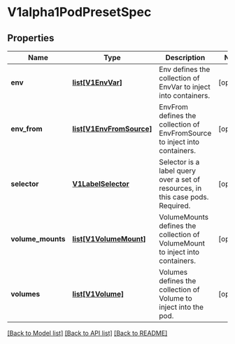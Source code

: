 # V1alpha1PodPresetSpec

## Properties
Name | Type | Description | Notes
------------ | ------------- | ------------- | -------------
**env** | [**list[V1EnvVar]**](V1EnvVar.md) | Env defines the collection of EnvVar to inject into containers. | [optional] 
**env_from** | [**list[V1EnvFromSource]**](V1EnvFromSource.md) | EnvFrom defines the collection of EnvFromSource to inject into containers. | [optional] 
**selector** | [**V1LabelSelector**](V1LabelSelector.md) | Selector is a label query over a set of resources, in this case pods. Required. | [optional] 
**volume_mounts** | [**list[V1VolumeMount]**](V1VolumeMount.md) | VolumeMounts defines the collection of VolumeMount to inject into containers. | [optional] 
**volumes** | [**list[V1Volume]**](V1Volume.md) | Volumes defines the collection of Volume to inject into the pod. | [optional] 

[[Back to Model list]](../README.md#documentation-for-models) [[Back to API list]](../README.md#documentation-for-api-endpoints) [[Back to README]](../README.md)


